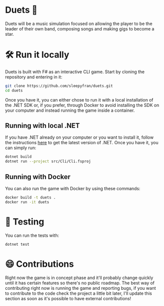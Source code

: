# Duets 🎸

Duets will be a music simulation focused on allowing the player to be the leader of their own band, composing songs and making gigs to become a star.

# 🛠 Run it locally

Duets is built with F# as an interactive CLI game. Start by cloning the repository and entering in it:

```bash
git clone https://github.com/sleepyfran/duets.git
cd duets
```

Once you have it, you can either chose to run it with a local installation of the .NET SDK or, if you prefer, through Docker to avoid installing the SDK on your computer and instead running the game inside a container.

## Running with local .NET

If you have .NET already on your computer or you want to install it, follow the instructions [here](https://dotnet.microsoft.com/download) to get the latest version of .NET. Once you have it, you can simply run:

```bash
dotnet build
dotnet run --project src/Cli/Cli.fsproj
```

## Running with Docker

You can also run the game with Docker by using these commands:

```bash
docker build -t duets .
docker run -it duets
```

# 🧪 Testing

You can run the tests with:

```bash
dotnet test
```

# 😄 Contributions

Right now the game is in concept phase and it'll probably change quickly until it has certain features so there's no public roadmap. The best way of contributing right now is running the game and reporting bugs, if you want to contribute to the code check the project a little bit later, I'll update this section as soon as it's possible to have external contributions!
